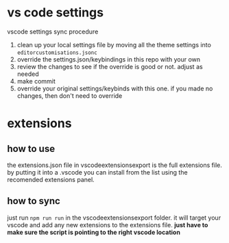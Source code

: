 # vs code settings
vscode settings sync procedure

1. clean up your local settings file by moving all the theme settings into `editorcustomisations.jsonc`
2. override the settings.json/keybindings in this repo with your own
3. review the changes to see if the override is good or not. adjust as needed
4. make commit
5. override your original settings/keybinds with this one. if you made no changes, then don't need to override

# extensions
## how to use
the extensions.json file in vscodeextensionsexport is the full extensions file. by putting it into a .vscode you can install from the list using the recomended extensions panel.

## how to sync
just run `npm run run` in the vscodeextensionsexport folder. it will target your vscode and add any new extensions to the extensions file. **just have to make sure the script is pointing to the right vscode location**